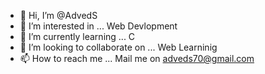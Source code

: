 - 👋 Hi, I’m @AdvedS
- 👀 I’m interested in ... Web Devlopment
- 🌱 I’m currently learning ... C
- 💞️ I’m looking to collaborate on ... Web Learninig
- 📫 How to reach me ... Mail me on adveds70@gmail.com

<!---
AdvedS/AdvedS is a ✨ special ✨ repository because its `README.md` (this file) appears on your GitHub profile.
You can click the Preview link to take a look at your changes.
--->
